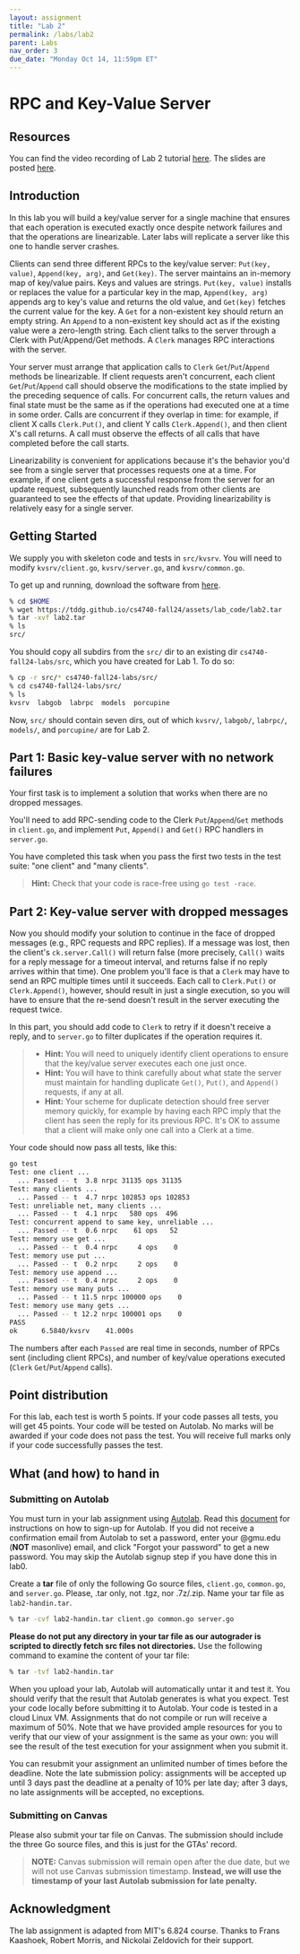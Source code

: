 ```yaml
---
layout: assignment
title: "Lab 2"
permalink: /labs/lab2
parent: Labs
nav_order: 3
due_date: "Monday Oct 14, 11:59pm ET"
---
```



# RPC and Key-Value Server

## Resources

You can find the video recording of Lab 2 tutorial
[here](https://edstem.org/us/courses/65103/discussion/5397302). The
slides are posted [here](/cs4740-fall24/assets/docs/lab2_tutorial.pdf).

## Introduction

In this lab you will build a key/value server for a single machine
that ensures that each operation is executed exactly once despite
network failures and that the operations are linearizable. Later labs
will replicate a server like this one to handle server crashes.

Clients can send three different RPCs to the key/value server:
`Put(key, value)`, `Append(key, arg)`, and `Get(key)`. The server
maintains an in-memory map of key/value pairs. Keys and values are
strings.  `Put(key, value)` installs or replaces the value for a
particular key in the map, `Append(key, arg)` appends arg to key's
value and returns the old value, and `Get(key)` fetches the current
value for the key. A `Get` for a non-existent key should return an
empty string. An `Append` to a non-existent key should act as if the
existing value were a zero-length string. Each client talks to the
server through a Clerk with Put/Append/Get methods. A `Clerk` manages
RPC interactions with the server.

Your server must arrange that application calls to `Clerk`
`Get`/`Put`/`Append` methods be linearizable. If client requests aren't
concurrent, each client `Get`/`Put`/`Append` call should observe the
modifications to the state implied by the preceding sequence of
calls. For concurrent calls, the return values and final state must
be the same as if the operations had executed one at a time in some
order. Calls are concurrent if they overlap in time: for example, if
client X calls `Clerk.Put()`, and client Y calls `Clerk.Append()`, and
then client X's call returns. A call must observe the effects of all
calls that have completed before the call starts.

Linearizability is convenient for applications because it's the
behavior you'd see from a single server that processes requests one
at a time. For example, if one client gets a successful response from
the server for an update request, subsequently launched reads from
other clients are guaranteed to see the effects of that update.
Providing linearizability is relatively easy for a single server. 


## Getting Started

We supply you with skeleton code and tests in `src/kvsrv`. You will
need to modify `kvsrv/client.go`, `kvsrv/server.go`, and
`kvsrv/common.go`.

To get up and running, download the software from 
[here](https://tddg.github.io/cs4740-fall24/assets/lab_code/lab2.tar). 

```sh
% cd $HOME
% wget https://tddg.github.io/cs4740-fall24/assets/lab_code/lab2.tar
% tar -xvf lab2.tar
% ls
src/
```

You should copy all subdirs from the `src/` dir to an existing dir
`cs4740-fall24-labs/src`, which you have created for Lab 1. To do so:

```sh
% cp -r src/* cs4740-fall24-labs/src/
% cd cs4740-fall24-labs/src/
% ls
kvsrv  labgob  labrpc  models  porcupine
```


Now, `src/` should contain seven dirs, out of which `kvsrv/`,
`labgob/`, `labrpc/`, `models/`, and `porcupine/` are for Lab 2.


## Part 1: Basic key-value server with no network failures


Your first task is to implement a solution that works when there are
no dropped messages.

You'll need to add RPC-sending code to the Clerk `Put`/`Append`/`Get`
methods in `client.go`, and implement `Put`, `Append()` and `Get()` RPC
handlers in `server.go`.

You have completed this task when you pass the first two tests in the
test suite: "one client" and "many clients". 

> **Hint:** Check that your code is race-free using `go test -race`.


## Part 2: Key-value server with dropped messages

Now you should modify your solution to continue in the face of
dropped messages (e.g., RPC requests and RPC replies). If a message
was lost, then the client's `ck.server.Call()` will return false (more
precisely, `Call()` waits for a reply message for a timeout interval,
and returns false if no reply arrives within that time). One problem
you'll face is that a `Clerk` may have to send an RPC multiple times
until it succeeds. Each call to `Clerk.Put()` or `Clerk.Append()`,
however, should result in just a single execution, so you will have
to ensure that the re-send doesn't result in the server executing the
request twice. 

In this part, you should add code to `Clerk` to retry if it doesn't
receive a reply, and to `server.go` to filter duplicates if the
operation requires it.  

> * **Hint:** You will need to uniquely identify client operations to ensure that the key/value server executes each one just once. 
> * **Hint:** You will have to think carefully about what state the server must maintain for handling duplicate `Get()`, `Put()`, and `Append()` requests, if any at all. 
> * **Hint:** Your scheme for duplicate detection should free server memory quickly, for example by having each RPC imply that the client has seen the reply for its previous RPC. It's OK to assume that a client will make only one call into a Clerk at a time. 

Your code should now pass all tests, like this: 

```sh
go test
Test: one client ...
  ... Passed -- t  3.8 nrpc 31135 ops 31135
Test: many clients ...
  ... Passed -- t  4.7 nrpc 102853 ops 102853
Test: unreliable net, many clients ...
  ... Passed -- t  4.1 nrpc   580 ops  496
Test: concurrent append to same key, unreliable ...
  ... Passed -- t  0.6 nrpc    61 ops   52
Test: memory use get ...
  ... Passed -- t  0.4 nrpc     4 ops    0
Test: memory use put ...
  ... Passed -- t  0.2 nrpc     2 ops    0
Test: memory use append ...
  ... Passed -- t  0.4 nrpc     2 ops    0
Test: memory use many puts ...
  ... Passed -- t 11.5 nrpc 100000 ops    0
Test: memory use many gets ...
  ... Passed -- t 12.2 nrpc 100001 ops    0
PASS
ok      6.5840/kvsrv    41.000s
```

The numbers after each `Passed` are real time in seconds, number of
RPCs sent (including client RPCs), and number of key/value operations
executed (`Clerk` `Get`/`Put`/`Append` calls). 



## Point distribution

For this lab, each test is worth 5 points. If your code passes all
tests, you will get 45 points.  Your code will be tested on Autolab.
No marks will be awarded if your code does not pass the test. You
will receive full marks only if your code successfully passes the
test.


## What (and how) to hand in


### Submitting on Autolab

You must turn in your lab assignment using
[Autolab](http://autolab-cs4740.com/).  Read this
[document](https://docs.google.com/document/d/1G_fpExlF6k4LtUF2reqAm8WI73wUSlvt0iX0ZrXZGBA/edit#heading=h.qkqs78p5a2np) 
for instructions on how to sign-up for Autolab. If you did not
receive a confirmation email from Autolab to set a password, enter
your @gmu.edu (**NOT** masonlive) email, and click "Forgot your
password" to get a new password. You may skip the Autolab signup 
step if you have done this in lab0.

Create a **tar** file of only the following Go source files,
`client.go`, `common.go`, and `server.go`.  Please, .tar only, not
.tgz, nor .7z/.zip. Name your tar file as `lab2-handin.tar`. 


```sh
% tar -cvf lab2-handin.tar client.go common.go server.go
```

**Please do not put any directory in your tar file
as our autograder is scripted to directly fetch src files not
directories.** Use the following command to examine the content 
of your tar file:

```sh
% tar -tvf lab2-handin.tar
```

When you upload your lab, Autolab will automatically untar it
and test it. You should verify that the result that Autolab generates
is what you expect. Test your code locally before submitting it to
Autolab.  Your code is tested in a cloud Linux VM. Assignments that
do not compile or run will receive a maximum of 50%. Note that we
have provided ample resources for you to verify that our view of your
assignment is the same as your own: you will see the result of the
test execution for your assignment when you submit it. 

You can resubmit your assignment an unlimited number of times before
the deadline. Note the late submission policy: assignments will be
accepted up until 3 days past the deadline at a penalty of 10% per
late day; after 3 days, no late assignments will be accepted, no
exceptions.


### Submitting on Canvas

Please also submit your tar file on Canvas. The submission should
include the three Go source files, and this is just for the GTAs'
record.

> **NOTE:** Canvas submission will remain open after the due date,
> but we will not use Canvas submission timestamp. **Instead, we will
> use the timestamp of your last Autolab submission for late penalty.**



## Acknowledgment

The lab assignment is adapted from MIT's 6.824 course. Thanks to
Frans Kaashoek, Robert Morris, and Nickolai Zeldovich for their
support.


